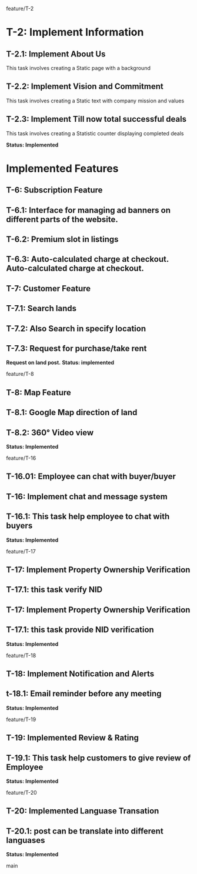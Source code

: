 feature/T-2
# T-2: Implement Information 
## T-2.1: Implement About Us 
This task involves creating a Static page with a background 
## T-2.2: Implement Vision and Commitment 
This task involves creating a Static text with company mission and values 
## T-2.3: Implement Till now total successful deals 
This task involves creating a Statistic counter displaying completed deals 

**Status: Implemented** 


# Implemented Features 

## T-6: Subscription Feature
## T-6.1: Interface for managing ad banners on different parts of the website.
## T-6.2: Premium slot in listings
## T-6.3: Auto-calculated charge at checkout. Auto-calculated charge at checkout.
## T-7: Customer Feature
## T-7.1: Search lands
## T-7.2: Also Search in specify location
## T-7.3: Request for purchase/take rent
**Request on land post.**
**Status: implemented**

 feature/T-8
## T-8: Map Feature
## T-8.1: Google Map direction of land
## T-8.2: 360° Video view
**Status: Implemented**


 feature/T-16
## T-16.01: Employee can chat with buyer/buyer
## T-16: Implement chat and message system
## T-16.1: This task help employee to chat with buyers
**Status: Implemented**

 feature/T-17
## T-17: Implement Property Ownership Verification
## T-17.1: this task verify NID 
## T-17: Implement Property Ownership Verification
## T-17.1: this task provide NID verification
**Status: Implemented**

 feature/T-18
## T-18: Implement Notification and Alerts
## t-18.1: Email reminder before any meeting
**Status: Implemented**

 feature/T-19
## T-19: Implemented Review & Rating
## T-19.1: This task help customers to give review of Employee
**Status: Implemented**

 feature/T-20
## T-20: Implemented Languase Transation
## T-20.1: post can be translate into different languases
**Status: Implemented**




 main
